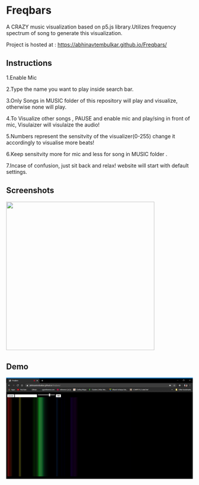 # Freqbars
A CRAZY music visualization based on p5.js library.Utilizes frequency spectrum of song to generate this visualization.

Project is hosted at : https://abhinavtembulkar.github.io/Freqbars/

## Instructions
1.Enable Mic

2.Type the name you want to play inside search bar.

3.Only Songs in MUSIC folder of this repository will play and visualize, otherwise none will play.

4.To Visualize other songs , PAUSE and enable mic and play/sing in front of mic, Visulaizer will visulaize the audio!

5.Numbers represent the sensitvity of the visualizer(0-255) change it accordingly to visualise more beats!

6.Keep sensitvity more for mic and less for song in MUSIC folder .

7.Incase of confusion, just sit back and relax! website will start with default settings.

## Screenshots
<img src="https://abhinavtembulkar.github.io/Freqbars/images/bars.PNG" height="400px" width="400px">

## Demo
![](/images/beatss.gif)
